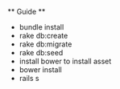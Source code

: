 ** Guide **
- bundle install
- rake db:create
- rake db:migrate
- rake db:seed
- install bower to install asset
- bower install
- rails s

